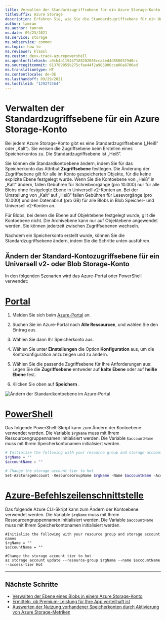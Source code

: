 ```yaml
---
title: Verwalten der Standardzugriffsebene für ein Azure Storage-Konto
titleSuffix: Azure Storage
description: Erfahren Sie, wie Sie die Standardzugriffsebene für ein Universell v2- oder Blob Storage-Konto ändern können.
author: tamram
ms.author: tamram
ms.date: 09/23/2021
ms.service: storage
ms.subservice: common
ms.topic: how-to
ms.reviewer: klaasl
ms.custom: devx-track-azurepowershell
ms.openlocfilehash: a9cb4a119447188202036cca4ed4d8580329d0cc
ms.sourcegitcommit: 613789059b275cfae44f2a983906cca06a8706ad
ms.translationtype: HT
ms.contentlocale: de-DE
ms.lasthandoff: 09/29/2021
ms.locfileid: "129272564"
---
```

# <a name="manage-the-default-access-tier-of-an-azure-storage-account"></a>Verwalten der Standardzugriffsebene für ein Azure Storage-Konto

Bei jedem Azure Storage-Konto gibt es eine Standardzugriffsebene („Heiß“ oder „Kalt“). Sie weisen die Zugriffsebene beim Erstellen eines Speicherkontos zu. Die Standardzugriffsebene ist „Heiß“.

Sie können die Standardkontoebene ändern, indem Sie für das Speicherkonto das Attribut **Zugriffsebene** festlegen. Die Änderung der Zugriffsebene gilt für alle im Konto gespeicherten Objekte, für die keine explizite Ebene festgelegt wurde. Wenn Sie die Kontoebene von „Heiß“ in „Kalt“ ändern, fallen Gebühren für Schreibvorgänge (pro 10.000) nur für alle Blobs ohne festgelegte Ebene in Universell v2-Konten an. Bei der Umstellung von „Kalt“ auf „Heiß“ fallen Gebühren für Lesevorgänge (pro 10.000) und den Datenabruf (pro GB) für alle Blobs in Blob Speicher- und Universell v2-Konten an.

Für Blobs, bei denen die Ebene auf Objektebene festgelegt wurde, gilt die Kontoebene nicht. Die Archivebene kann nur auf Objektebene angewendet werden. Sie können jederzeit zwischen Zugriffsebenen wechseln.

Nachdem ein Speicherkonto erstellt wurde, können Sie die Standardzugriffsebene ändern, indem Sie die Schritte unten ausführen.

## <a name="change-the-default-account-access-tier-of-a-general-purpose-v2-or-blob-storage-account"></a>Ändern der Standard-Kontozugriffsebene für ein Universell v2- oder Blob Storage-Konto

In den folgenden Szenarien wird das Azure-Portal oder PowerShell verwendet:

# <a name="portal"></a>[Portal](#tab/portal)

1. Melden Sie sich beim [Azure-Portal](https://portal.azure.com) an.

1. Suchen Sie im Azure-Portal nach **Alle Ressourcen**, und wählen Sie den Eintrag aus.

1. Wählen Sie dann Ihr Speicherkonto aus.

1. Wählen Sie unter **Einstellungen** die Option **Konfiguration** aus, um die Kontokonfiguration anzuzeigen und zu ändern.

1. Wählen Sie die passende Zugriffsebene für Ihre Anforderungen aus: Legen Sie die **Zugriffsebene** entweder auf **kalte Ebene** oder auf **heiße Ebene** fest.

1. Klicken Sie oben auf **Speichern** .

![Ändern der Standardkontoebene im Azure-Portal](media/manage-account-default-access-tier/account-tier.png)

# <a name="powershell"></a>[PowerShell](#tab/powershell)

Das folgende PowerShell-Skript kann zum Ändern der Kontoebene verwendet werden. Die Variable `$rgName` muss mit Ihrem Ressourcengruppennamen initialisiert werden. Die Variable `$accountName` muss mit Ihrem Speicherkontonamen initialisiert werden.

```powershell
# Initialize the following with your resource group and storage account names
$rgName = ""
$accountName = ""

# Change the storage account tier to hot
Set-AzStorageAccount -ResourceGroupName $rgName -Name $accountName -AccessTier Hot
```

# <a name="azure-cli"></a>[Azure-Befehlszeilenschnittstelle](#tab/azurecli)

Das folgende Azure CLI-Skript kann zum Ändern der Kontoebene verwendet werden. Die Variable `$rgName` muss mit Ihrem Ressourcengruppennamen initialisiert werden. Die Variable `$accountName` muss mit Ihrem Speicherkontonamen initialisiert werden.

```azurecli
#Initialize the following with your resource group and storage account names
$rgName = ""
$accountName = ""

#Change the storage account tier to hot
az storage account update --resource-group $rgName --name $accountName --access-tier Hot
```

---

## <a name="next-steps"></a>Nächste Schritte

- [Verwalten der Ebene eines Blobs in einem Azure Storage-Konto](../blobs/manage-access-tier.md)
- [Ermitteln, ob Premium-Leistung für Ihre App vorteilhaft ist](../blobs/storage-blob-performance-tiers.md)
- [Auswerten der Nutzung vorhandener Speicherkonten durch Aktivierung von Azure Storage-Metriken](../blobs/monitor-blob-storage.md)
